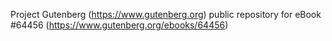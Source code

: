 Project Gutenberg (https://www.gutenberg.org) public repository for
eBook #64456 (https://www.gutenberg.org/ebooks/64456)
